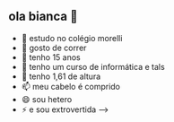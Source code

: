 ## ola bianca 👋


- 🔭 estudo no colégio morelli
- 🌱 gosto de correr
- 👯 tenho 15 anos 
- 🤔 tenho um curso de informática e tals
- 💬 tenho 1,61 de altura
- 📫 meu cabelo é comprido 
- 😄 sou hetero
- ⚡ e sou extrovertida 
-->
